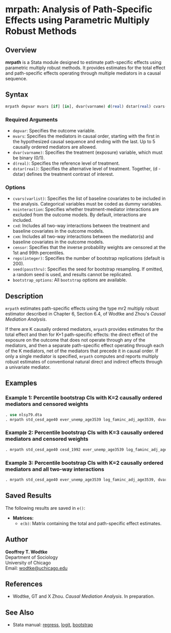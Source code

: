 # mrpath: Analysis of Path-Specific Effects using Parametric Multiply Robust Methods

## Overview

**mrpath** is a Stata module designed to estimate path-specific effects using parametric multiply robust methods. It provides estimates for the total effect and path-specific effects operating through multiple mediators in a causal sequence.

## Syntax

```stata
mrpath depvar mvars [if] [in], dvar(varname) d(real) dstar(real) cvars(varlist) [options]
```

### Required Arguments

- `depvar`: Specifies the outcome variable.
- `mvars`: Specifies the mediators in causal order, starting with the first in the hypothesized causal sequence and ending with the last. Up to 5 causally ordered mediators are allowed.
- `dvar(varname)`: Specifies the treatment (exposure) variable, which must be binary (0/1).
- `d(real)`: Specifies the reference level of treatment.
- `dstar(real)`: Specifies the alternative level of treatment. Together, (d - dstar) defines the treatment contrast of interest.

### Options

- `cvars(varlist)`: Specifies the list of baseline covariates to be included in the analysis. Categorical variables must be coded as dummy variables.
- `nointeraction`: Specifies whether treatment-mediator interactions are excluded from the outcome models. By default, interactions are included.
- `cxd`: Includes all two-way interactions between the treatment and baseline covariates in the outcome models.
- `cxm`: Includes all two-way interactions between the mediator(s) and baseline covariates in the outcome models.
- `censor`: Specifies that the inverse probability weights are censored at the 1st and 99th percentiles.
- `reps(integer)`: Specifies the number of bootstrap replications (default is 200).
- `seed(passthru)`: Specifies the seed for bootstrap resampling. If omitted, a random seed is used, and results cannot be replicated.
- `bootstrap_options`: All `bootstrap` options are available.

## Description

`mrpath` estimates path-specific effects using the type mr2 multiply robust estimator described in Chapter 6, Section 6.4, of Wodtke and Zhou's *Causal Mediation Analysis*.

If there are K causally ordered mediators, `mrpath` provides estimates for the total effect and then for K+1 path-specific effects: the direct effect of the exposure on the outcome that does not operate through any of the mediators, and then a separate path-specific effect operating through each of the K mediators, net of the mediators that precede it in causal order. If only a single mediator is specified, `mrpath` computes and reports multiply robust estimates of conventional natural direct and indirect effects through a univariate mediator.

## Examples

### Example 1: Percentile bootstrap CIs with K=2 causally ordered mediators and censored weights

```stata
. use nlsy79.dta
. mrpath std_cesd_age40 ever_unemp_age3539 log_faminc_adj_age3539, dvar(att22) cvars(female black hispan paredu parprof parinc_prank famsize afqt3) d(1) dstar(0) censor reps(1000)
```

### Example 2: Percentile bootstrap CIs with K=3 causally ordered mediators and censored weights

```stata
. mrpath std_cesd_age40 cesd_1992 ever_unemp_age3539 log_faminc_adj_age3539, dvar(att22) cvars(female black hispan paredu parprof parinc_prank famsize afqt3) d(1) dstar(0) censor reps(1000)
```

### Example 3: Percentile bootstrap CIs with K=2 causally ordered mediators and all two-way interactions

```stata
. mrpath std_cesd_age40 ever_unemp_age3539 log_faminc_adj_age3539, dvar(att22) cvars(female black hispan paredu parprof parinc_prank famsize afqt3) d(1) dstar(0) cxd cxm censor reps(1000)
```

## Saved Results

The following results are saved in `e()`:

- **Matrices:**
  - `e(b)`: Matrix containing the total and path-specific effect estimates.

## Author

**Geoffrey T. Wodtke**  
Department of Sociology  
University of Chicago  
Email: [wodtke@uchicago.edu](mailto:wodtke@uchicago.edu)

## References

- Wodtke, GT and X Zhou. *Causal Mediation Analysis*. In preparation.

## See Also

- Stata manual: [regress](https://www.stata.com/manuals/rregress.pdf), [logit](https://www.stata.com/manuals/rlogit.pdf), [bootstrap](https://www.stata.com/manuals/rbootstrap.pdf)
